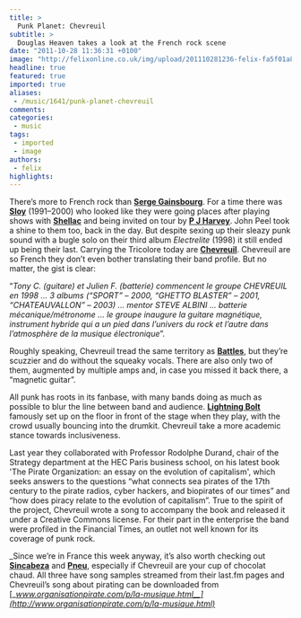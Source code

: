 ```yaml
---
title: >
  Punk Planet: Chevreuil
subtitle: >
  Douglas Heaven takes a look at the French rock scene
date: "2011-10-28 11:36:31 +0100"
image: "http://felixonline.co.uk/img/upload/201110281236-felix-fa5f01a8-466f-11e0-aebf-00144feab49a.jpg"
headline: true
featured: true
imported: true
aliases:
 - /music/1641/punk-planet-chevreuil
comments:
categories:
 - music
tags:
 - imported
 - image
authors:
 - felix
highlights:
---
```


There’s more to French rock than [__Serge Gainsbourg__](http://www.youtube.com/watch?v=NkyJ07TK2dQ&feature=related). For a time there was [__Sloy__](http://www.youtube.com/watch?v=EVz3CDC6gW8) (1991–2000) who looked like they were going places after playing shows with [__Shellac__](http://www.youtube.com/watch?v=mxbTRh1o_RU) and being invited on tour by [__P J Harvey__](http://www.youtube.com/watch?v=Va0w5pxFkAM). John Peel took a shine to them too, back in the day. But despite sexing up their sleazy punk sound with a bugle solo on their third album _Electrelite_ (1998) it still ended up being their last.
 Carrying the Tricolore today are [__Chevreuil__](http://www.youtube.com/watch?v=ZWRuN0U5ze8). Chevreuil are so French they don’t even bother translating their band profile. But no matter, the gist is clear:

“_Tony C. (guitare) et Julien F. (batterie) commencent le groupe CHEVREUIL en 1998 ... 3 albums (“SPORT” – 2000, “GHETTO BLASTER” – 2001, “CHATEAUVALLON” – 2003) ... mentor STEVE ALBINI ... batterie mécanique/métronome ... le groupe inaugure la guitare magnétique, instrument hybride qui a un pied dans l’univers du rock et l’autre dans l’atmosphère de la musique électronique_”.

Roughly speaking, Chevreuil tread the same territory as [__Battles__](http://www.youtube.com/watch?v=IpGp-22t0lU), but they’re scuzzier and do without the squeaky vocals. There are also only two of them, augmented by multiple amps and, in case you missed it back there, a “magnetic guitar”.

All punk has roots in its fanbase, with many bands doing as much as possible to blur the line between band and audience. [__Lightning Bolt__](http://www.youtube.com/watch?v=UQ2ni-bYL_o) famously set up on the floor in front of the stage when they play, with the crowd usually bouncing into the drumkit. Chevreuil take a more academic stance towards inclusiveness.

Last year they collaborated with Professor Rodolphe Durand, chair of the Strategy department at the HEC Paris business school, on his latest book 'The Pirate Organization: an essay on the evolution of capitalism', which seeks answers to the questions “what connects sea pirates of the 17th century to the pirate radios, cyber hackers, and biopirates of our times” and “how does piracy relate to the evolution of capitalism”. True to the spirit of the project, Chevreuil wrote a song to accompany the book and released it under a Creative Commons license. For their part in the enterprise the band were profiled in the Financial Times, an outlet not well known for its coverage of punk rock.

_Since we’re in France this week anyway, it’s also worth checking out [__Sincabeza__](http://www.myspace.com/sincabeza) and [__Pneu__](http://www.myspace.com/pneupneu), especially if Chevreuil are your cup of chocolat chaud. All three have song samples streamed from their last.fm pages and Chevreuil’s song about pirating can be downloaded from [__www.organisationpirate.com/p/la-musique.html__](http://www.organisationpirate.com/p/la-musique.html)_
